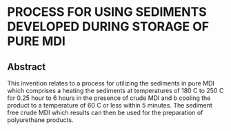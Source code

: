 # PROCESS FOR USING SEDIMENTS DEVELOPED DURING STORAGE OF PURE MDI

## Abstract
This invention relates to a process for utilizing the sediments in pure MDI which comprises a heating the sediments at temperatures of 180 C to 250 C for 0.25 hour to 6 hours in the presence of crude MDI and b cooling the product to a temperature of 60 C or less within 5 minutes. The sediment free crude MDI which results can then be used for the preparation of polyurethane products.